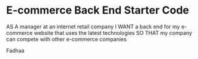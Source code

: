 # E-commerce Back End Starter Code
AS A manager at an internet retail company
I WANT a back end for my e-commerce website that uses the latest technologies
SO THAT my company can compete with other e-commerce companies

Fadhaa